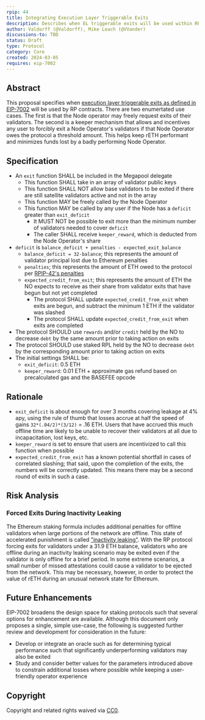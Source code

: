 ```yaml
---
rpip: 44
title: Integrating Execution Layer Triggerable Exits
description: Describes when EL triggerable exits will be used within RP
author: Valdorff (@Valdorff), Mike Leach (@VVander)
discussions-to: TBD
status: Draft
type: Protocol
category: Core
created: 2024-03-05
requires: eip-7002
---
```


## Abstract
This proposal specifies when [execution layer triggerable exits as defined in EIP-7002](https://eips.ethereum.org/EIPS/eip-7002)  will be used by RP contracts. There are two enumertated use cases. The first is that the Node operator may freely request exits of their validators. The second is a keeper mechanism that allows and incentives any user to forcibly exit a Node Operator's validators if that Node Operator owes the protocol a threshold amount. This helps keep rETH performant and minimizes funds lost by a badly performing Node Operator. 

## Specification
- An `exit` function SHALL be included in the Megapool delegate
  - This function SHALL take in an array of validator public keys
  - This function SHALL NOT allow base validators to be exited if there are still satellite validators active and not in the array
  - This function MAY be freely called by the Node Operator
  - This function MAY be called by any user if the Node has a `deficit` greater than `exit_deficit`
    - It MUST NOT be possible to exit more than the minimum number of validators needed to cover `deficit`
    - The caller SHALL receive `keeper_reward`, which is deducted from the Node Operator's share
- `deficit` is `balance_deficit + penalties - expected_exit_balance`
  - `balance_deficit = 32-balance`; this represents the amount of validator principal lost due to Ethereum penalties
  - `penalties`; this represents the amount of ETH owed to the protocol per [RPIP-42's penalties](RPIP-42.md#penalizable-offenses)
  - `expected_credit_from_exit`; this represents the amount of ETH the NO expects to receive as their share from validator exits that have begun but not yet completed
    - The protocol SHALL update `expected_credit_from_exit` when exits are begun, and subtract the minimum 1 ETH if the validator was slashed
    - The protocol SHALL update `expected_credit_from_exit` when exits are completed 
- The protocol SHOULD use `rewards` and/or `credit` held by the NO to decrease `debt` by the same amount prior to taking action on exits
- The protocol SHOULD use staked RPL held by the NO to decrease `debt` by the corresponding amount prior to taking action on exits
- The initial settings SHALL be:
  - `exit_deficit`: 0.5 ETH
  - `keeper_reward`: 0.01 ETH + approximate gas refund based on precalculated gas and the BASEFEE opcode

## Rationale
- `exit_deficit` is about enough for over 3 months covering leakage at 4% apy, using the rule of thumb that losses accrue at half the speed of gains `32*(.04/2)*(3/12)` = .16 ETH. Users that have accrued this much offline time are likely to be unable to recover their validators at all due to incapacitation, lost keys, etc.
- `keeper_reward` is set to ensure that users are incentivized to call this function when possible
- `expected_credit_from_exit` has a known potential shortfall in cases of correlated slashing; that said, upon the completion of the exits, the numbers will be correctly updated. This means there may be a second round of exits in such a case.

## Risk Analysis

### Forced Exits During Inactivity Leaking

The Ethereum staking formula includes additional penalties for offline validators when large portions of the network are offline. This state of accelerated punishment is called ["inactivity leaking"](https://ethereum.org/en/developers/docs/consensus-mechanisms/pos/rewards-and-penalties/#inactivity-leak). With the RP protocol forcing exits for validators under a 31.9 ETH balance, validators who are offline during an inactivity leaking scenario may be exited even if the validator is only offline for a brief period. In some extreme scenarios, a small number of missed attestations could cause a validator to be ejected from the network. This may be necessary, however, in order to protect the value of rETH during an unusual network state for Ethereum.

## Future Enhancements

EIP-7002 broadens the design space for staking protocols such that several options for enhancement are available. Although this document only proposes a single, simple use-case, the following is suggested further review and development for consideration in the future:

- Develop or integrate an oracle such as for determining typical performance such that significantly underperforming validators may also be exited
- Study and consider better values for the parameters introduced above to constrain additional losses where possible while keeping a user-friendly operator experience

## Copyright
Copyright and related rights waived via [CC0](https://creativecommons.org/publicdomain/zero/1.0/).
